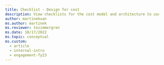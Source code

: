 ```yaml
---
title: Checklist - Design for cost
description: View checklists for the cost model and architecture to use when you design a cost-effective workload in Azure.
author: martinekuan
ms.author: martinek
ms.reviewer: tozimmergren
ms.date: 10/17/2022
ms.topic: conceptual
ms.custom:
  - article
  - internal-intro
  - engagement-fy23
---
```

